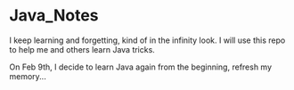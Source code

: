 # Java_Notes
I keep learning and forgetting, kind of in the infinity look. I will use this repo to help me and others learn Java tricks.

On Feb 9th, I decide to learn Java again from the beginning, refresh my memory...
